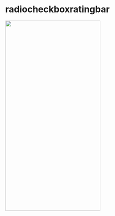 # radiocheckboxratingbar
<img width="300" height="600" src="https://user-images.githubusercontent.com/113675481/214230796-1f204765-ac29-4727-b51a-01c0a0337823.png">

